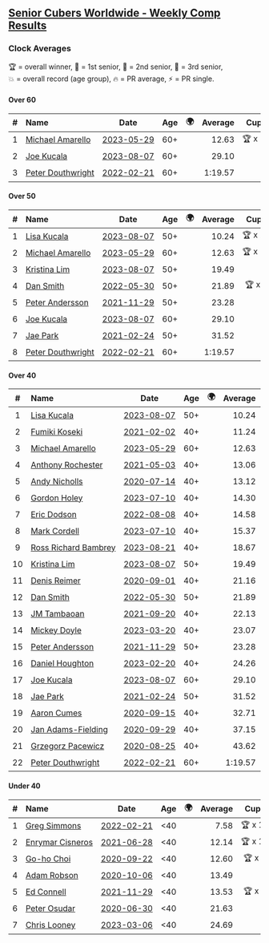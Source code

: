 <style>table {white-space: nowrap;}</style>
<link rel="stylesheet" type="text/css" href="/scw-comp/css/flags.css" />

## [Senior Cubers Worldwide - Weekly Comp Results](/scw-comp/results/)
### Clock Averages

<span style="white-space: nowrap;">🏆 = overall winner</span>, <span style="white-space: nowrap;">🥇 = 1st senior</span>, <span style="white-space: nowrap;">🥈 = 2nd senior</span>, <span style="white-space: nowrap;">🥉 = 3rd senior</span>, <span style="white-space: nowrap;">💥 = overall record (age group)</span>, <span style="white-space: nowrap;">🔥 = PR average</span>, <span style="white-space: nowrap;">⚡ = PR single</span>.

#### Over 60

| # | Name | Date | Age | 🌍 | Average | Cups | Medals | Achievements | Video |
| :--: | :-- | :--: | :--: | :--: | --: | :--: | :-- | :-- | :-- |
| 1 | [Michael Amarello](../../persons/michael_amarello/clock.md) | [2023-05-29](../../results/2023-05-29/clock.md) | 60+ | <i class="flag flag-US" /> | 12.63 | 🏆 x 14 | 🥇 x 15, 🥈 x 7 | 💥 x 5, 🔥 x 14, ⚡ x 12 | [Desktop](https://www.facebook.com/events/3552780501633678/permalink/3556029874642074) / [Mobile](https://m.facebook.com/events/3552780501633678?view=permalink&id=3556029874642074) |
| 2 | [Joe Kucala](../../persons/joe_kucala/clock.md) | [2023-08-07](../../results/2023-08-07/clock.md) | 60+ | <i class="flag flag-US" /> | 29.10 |  | 🥈 x 1, 🥉 x 3 | 🔥 x 5, ⚡ x 4 | [Desktop](https://www.facebook.com/events/666756165039562/permalink/668457328202779) / [Mobile](https://m.facebook.com/events/666756165039562?view=permalink&id=668457328202779) |
| 3 | [Peter Douthwright](../../persons/peter_douthwright/clock.md) | [2022-02-21](../../results/2022-02-21/clock.md) | 60+ | <i class="flag flag-CA" /> | 1:19.57 |  | 🥈 x 1 | 💥 x 1, 🔥 x 1, ⚡ x 1 | [Desktop](https://www.facebook.com/622712395/videos/pcb.2889603954518836/474220731094545) / [Mobile](https://m.facebook.com/622712395/videos/pcb.2889603954518836/474220731094545) |

#### Over 50

| # | Name | Date | Age | 🌍 | Average | Cups | Medals | Achievements | Video |
| :--: | :-- | :--: | :--: | :--: | --: | :--: | :-- | :-- | :-- |
| 1 | [Lisa Kucala](../../persons/lisa_kucala/clock.md) | [2023-08-07](../../results/2023-08-07/clock.md) | 50+ | <i class="flag flag-US" /> | 10.24 | 🏆 x 23 | 🥇 x 32, 🥈 x 17, 🥉 x 3 | 💥 x 31, 🔥 x 20, ⚡ x 23 | [Desktop](https://www.facebook.com/events/666756165039562/permalink/668376351544210) / [Mobile](https://m.facebook.com/events/666756165039562?view=permalink&id=668376351544210) |
| 2 | [Michael Amarello](../../persons/michael_amarello/clock.md) | [2023-05-29](../../results/2023-05-29/clock.md) | 60+ | <i class="flag flag-US" /> | 12.63 | 🏆 x 14 | 🥇 x 15, 🥈 x 7 | 💥 x 5, 🔥 x 14, ⚡ x 12 | [Desktop](https://www.facebook.com/events/3552780501633678/permalink/3556029874642074) / [Mobile](https://m.facebook.com/events/3552780501633678?view=permalink&id=3556029874642074) |
| 3 | [Kristina Lim](../../persons/kristina_lim/clock.md) | [2023-08-07](../../results/2023-08-07/clock.md) | 50+ | <i class="flag flag-US" /> | 19.49 |  |  | 🔥 x 1, ⚡ x 1 | [Desktop](https://www.facebook.com/1045330593/videos/311385804624908) / [Mobile](https://m.facebook.com/1045330593/videos/311385804624908) |
| 4 | [Dan Smith](../../persons/dan_smith/clock.md) | [2022-05-30](../../results/2022-05-30/clock.md) | 50+ | <i class="flag flag-US" /> | 21.89 | 🏆 x 2 | 🥇 x 2, 🥈 x 2, 🥉 x 3 | 🔥 x 4, ⚡ x 4 | [Desktop](https://www.facebook.com/events/484172023479011/permalink/492589625970584) / [Mobile](https://m.facebook.com/events/484172023479011?view=permalink&id=492589625970584) |
| 5 | [Peter Andersson](../../persons/peter_andersson/clock.md) | [2021-11-29](../../results/2021-11-29/clock.md) | 50+ | <i class="flag flag-SE" /> | 23.28 |  | 🥇 x 1, 🥈 x 2, 🥉 x 1 | 🔥 x 5, ⚡ x 4 | [Desktop](https://www.facebook.com/events/1226219924873960/permalink/1232342864261666) / [Mobile](https://m.facebook.com/events/1226219924873960?view=permalink&id=1232342864261666) |
| 6 | [Joe Kucala](../../persons/joe_kucala/clock.md) | [2023-08-07](../../results/2023-08-07/clock.md) | 60+ | <i class="flag flag-US" /> | 29.10 |  | 🥈 x 1, 🥉 x 3 | 🔥 x 5, ⚡ x 4 | [Desktop](https://www.facebook.com/events/666756165039562/permalink/668457328202779) / [Mobile](https://m.facebook.com/events/666756165039562?view=permalink&id=668457328202779) |
| 7 | [Jae Park](../../persons/jae_park/clock.md) | [2021-02-24](../../results/2021-02-24/clock.md) | 50+ | <i class="flag flag-US" /> | 31.52 |  | 🥈 x 4, 🥉 x 7 | 🔥 x 7, ⚡ x 7 | [Desktop](https://www.facebook.com/events/699856724029067/permalink/704607613553978) / [Mobile](https://m.facebook.com/events/699856724029067?view=permalink&id=704607613553978) |
| 8 | [Peter Douthwright](../../persons/peter_douthwright/clock.md) | [2022-02-21](../../results/2022-02-21/clock.md) | 60+ | <i class="flag flag-CA" /> | 1:19.57 |  | 🥈 x 1 | 💥 x 1, 🔥 x 1, ⚡ x 1 | [Desktop](https://www.facebook.com/622712395/videos/pcb.2889603954518836/474220731094545) / [Mobile](https://m.facebook.com/622712395/videos/pcb.2889603954518836/474220731094545) |

#### Over 40

| # | Name | Date | Age | 🌍 | Average | Cups | Medals | Achievements | Video |
| :--: | :-- | :--: | :--: | :--: | --: | :--: | :-- | :-- | :-- |
| 1 | [Lisa Kucala](../../persons/lisa_kucala/clock.md) | [2023-08-07](../../results/2023-08-07/clock.md) | 50+ | <i class="flag flag-US" /> | 10.24 | 🏆 x 23 | 🥇 x 32, 🥈 x 17, 🥉 x 3 | 💥 x 31, 🔥 x 20, ⚡ x 23 | [Desktop](https://www.facebook.com/events/666756165039562/permalink/668376351544210) / [Mobile](https://m.facebook.com/events/666756165039562?view=permalink&id=668376351544210) |
| 2 | [Fumiki Koseki](../../persons/fumiki_koseki/clock.md) | [2021-02-02](../../results/2021-02-02/clock.md) | 40+ | <i class="flag flag-JP" /> | 11.24 | 🏆 x 10 | 🥇 x 24 | 💥 x 5, 🔥 x 6, ⚡ x 4 | [Desktop](https://www.facebook.com/events/706077650319450/permalink/709717623288786) / [Mobile](https://m.facebook.com/events/706077650319450?view=permalink&id=709717623288786) |
| 3 | [Michael Amarello](../../persons/michael_amarello/clock.md) | [2023-05-29](../../results/2023-05-29/clock.md) | 60+ | <i class="flag flag-US" /> | 12.63 | 🏆 x 14 | 🥇 x 15, 🥈 x 7 | 💥 x 5, 🔥 x 14, ⚡ x 12 | [Desktop](https://www.facebook.com/events/3552780501633678/permalink/3556029874642074) / [Mobile](https://m.facebook.com/events/3552780501633678?view=permalink&id=3556029874642074) |
| 4 | [Anthony Rochester](../../persons/anthony_rochester/clock.md) | [2021-05-03](../../results/2021-05-03/clock.md) | 40+ | <i class="flag flag-AU" /> | 13.06 | 🏆 x 2 | 🥇 x 8, 🥈 x 8, 🥉 x 3 | 🔥 x 7, ⚡ x 12 | [Desktop](https://www.facebook.com/events/1091923434665777/permalink/1093289581195829) / [Mobile](https://m.facebook.com/events/1091923434665777?view=permalink&id=1093289581195829) |
| 5 | [Andy Nicholls](../../persons/andy_nicholls/clock.md) | [2020-07-14](../../results/2020-07-14/clock.md) | 40+ | <i class="flag flag-GB" /> | 13.12 | 🏆 x 4 | 🥇 x 4, 🥈 x 2 | 💥 x 4, 🔥 x 3, ⚡ x 2 | [Desktop](https://www.facebook.com/events/413064016333950/permalink/415320132775005) / [Mobile](https://m.facebook.com/events/413064016333950?view=permalink&id=415320132775005) |
| 6 | [Gordon Holey](../../persons/gordon_holey/clock.md) | [2023-07-10](../../results/2023-07-10/clock.md) | 40+ | <i class="flag flag-US" /> | 14.30 |  | 🥈 x 4, 🥉 x 5 | 🔥 x 5, ⚡ x 3 | [Desktop](https://www.facebook.com/events/290406996735190/permalink/296233549485868) / [Mobile](https://m.facebook.com/events/290406996735190?view=permalink&id=296233549485868) |
| 7 | [Eric Dodson](../../persons/eric_dodson/clock.md) | [2022-08-08](../../results/2022-08-08/clock.md) | 40+ | <i class="flag flag-US" /> | 14.58 | 🏆 x 5 | 🥇 x 5, 🥈 x 3 | 🔥 x 6, ⚡ x 4 | [Desktop](https://www.facebook.com/events/1202320373645710/permalink/1211319342745813) / [Mobile](https://m.facebook.com/events/1202320373645710?view=permalink&id=1211319342745813) |
| 8 | [Mark Cordell](../../persons/mark_cordell/clock.md) | [2023-07-10](../../results/2023-07-10/clock.md) | 40+ | <i class="flag flag-US" /> | 15.37 |  | 🥈 x 2, 🥉 x 2 | 🔥 x 6, ⚡ x 7 | [Desktop](https://www.facebook.com/events/290406996735190/permalink/297388136037076) / [Mobile](https://m.facebook.com/events/290406996735190?view=permalink&id=297388136037076) |
| 9 | [Ross Richard Bambrey](../../persons/ross_richard_bambrey/clock.md) | [2023-08-21](../../results/2023-08-21/clock.md) | 40+ | <i class="flag flag-GB" /> | 18.67 |  | 🥈 x 1, 🥉 x 1 | 🔥 x 2, ⚡ x 1 | [Desktop](https://www.facebook.com/536706331/videos/833857295018870) / [Mobile](https://m.facebook.com/536706331/videos/833857295018870) |
| 10 | [Kristina Lim](../../persons/kristina_lim/clock.md) | [2023-08-07](../../results/2023-08-07/clock.md) | 50+ | <i class="flag flag-US" /> | 19.49 |  |  | 🔥 x 1, ⚡ x 1 | [Desktop](https://www.facebook.com/1045330593/videos/311385804624908) / [Mobile](https://m.facebook.com/1045330593/videos/311385804624908) |
| 11 | [Denis Reimer](../../persons/denis_reimer/clock.md) | [2020-09-01](../../results/2020-09-01/clock.md) | 40+ | <i class="flag flag-CA" /> | 21.16 | 🏆 x 1 | 🥇 x 2 | 🔥 x 2, ⚡ x 2 | [Desktop](https://www.facebook.com/denis.reimer.5473/videos/660175297927432) / [Mobile](https://m.facebook.com/denis.reimer.5473/videos/660175297927432) |
| 12 | [Dan Smith](../../persons/dan_smith/clock.md) | [2022-05-30](../../results/2022-05-30/clock.md) | 50+ | <i class="flag flag-US" /> | 21.89 | 🏆 x 2 | 🥇 x 2, 🥈 x 2, 🥉 x 3 | 🔥 x 4, ⚡ x 4 | [Desktop](https://www.facebook.com/events/484172023479011/permalink/492589625970584) / [Mobile](https://m.facebook.com/events/484172023479011?view=permalink&id=492589625970584) |
| 13 | [JM Tambaoan](../../persons/jm_tambaoan/clock.md) | [2021-09-20](../../results/2021-09-20/clock.md) | 40+ | <i class="flag flag-PH" /> | 22.13 | 🏆 x 1 | 🥇 x 1, 🥈 x 10 | 🔥 x 4, ⚡ x 3 | [Desktop](https://www.facebook.com/events/374286267681717/permalink/383602996750044) / [Mobile](https://m.facebook.com/events/374286267681717?view=permalink&id=383602996750044) |
| 14 | [Mickey Doyle](../../persons/mickey_doyle/clock.md) | [2023-03-20](../../results/2023-03-20/clock.md) | 40+ | <i class="flag flag-US" /> | 23.07 |  | 🥇 x 1, 🥈 x 3, 🥉 x 3 | 🔥 x 7, ⚡ x 6 | [Desktop](https://www.facebook.com/events/171663595723883/permalink/178386851718224) / [Mobile](https://m.facebook.com/events/171663595723883?view=permalink&id=178386851718224) |
| 15 | [Peter Andersson](../../persons/peter_andersson/clock.md) | [2021-11-29](../../results/2021-11-29/clock.md) | 50+ | <i class="flag flag-SE" /> | 23.28 |  | 🥇 x 1, 🥈 x 2, 🥉 x 1 | 🔥 x 5, ⚡ x 4 | [Desktop](https://www.facebook.com/events/1226219924873960/permalink/1232342864261666) / [Mobile](https://m.facebook.com/events/1226219924873960?view=permalink&id=1232342864261666) |
| 16 | [Daniel Houghton](../../persons/daniel_houghton/clock.md) | [2023-02-20](../../results/2023-02-20/clock.md) | 40+ | <i class="flag flag-CH" /> | 24.26 |  | 🥉 x 1 | 🔥 x 1, ⚡ x 2 | [Desktop](https://www.facebook.com/events/902902514362571/permalink/908312720488217) / [Mobile](https://m.facebook.com/events/902902514362571?view=permalink&id=908312720488217) |
| 17 | [Joe Kucala](../../persons/joe_kucala/clock.md) | [2023-08-07](../../results/2023-08-07/clock.md) | 60+ | <i class="flag flag-US" /> | 29.10 |  | 🥈 x 1, 🥉 x 3 | 🔥 x 5, ⚡ x 4 | [Desktop](https://www.facebook.com/events/666756165039562/permalink/668457328202779) / [Mobile](https://m.facebook.com/events/666756165039562?view=permalink&id=668457328202779) |
| 18 | [Jae Park](../../persons/jae_park/clock.md) | [2021-02-24](../../results/2021-02-24/clock.md) | 50+ | <i class="flag flag-US" /> | 31.52 |  | 🥈 x 4, 🥉 x 7 | 🔥 x 7, ⚡ x 7 | [Desktop](https://www.facebook.com/events/699856724029067/permalink/704607613553978) / [Mobile](https://m.facebook.com/events/699856724029067?view=permalink&id=704607613553978) |
| 19 | [Aaron Cumes](../../persons/aaron_cumes/clock.md) | [2020-09-15](../../results/2020-09-15/clock.md) | 40+ | <i class="flag flag-GB" /> | 32.71 |  | 🥈 x 1, 🥉 x 1 | 🔥 x 3, ⚡ x 3 | [Desktop](https://www.facebook.com/events/681386202727964/permalink/683494675850450) / [Mobile](https://m.facebook.com/events/681386202727964?view=permalink&id=683494675850450) |
| 20 | [Jan Adams-Fielding](../../persons/jan_adams_fielding/clock.md) | [2020-09-29](../../results/2020-09-29/clock.md) | 40+ | <i class="flag flag-GB" /> | 37.15 |  | 🥇 x 2, 🥈 x 1, 🥉 x 3 | 🔥 x 3, ⚡ x 3 | [Desktop](https://www.facebook.com/events/318437286122261/permalink/323510402281616) / [Mobile](https://m.facebook.com/events/318437286122261?view=permalink&id=323510402281616) |
| 21 | [Grzegorz Pacewicz](../../persons/grzegorz_pacewicz/clock.md) | [2020-08-25](../../results/2020-08-25/clock.md) | 40+ | <i class="flag flag-PL" /> | 43.62 |  | 🥉 x 1 | 🔥 x 1, ⚡ x 1 | [Desktop](https://www.facebook.com/events/335350317875490/permalink/340431677367354) / [Mobile](https://m.facebook.com/events/335350317875490?view=permalink&id=340431677367354) |
| 22 | [Peter Douthwright](../../persons/peter_douthwright/clock.md) | [2022-02-21](../../results/2022-02-21/clock.md) | 60+ | <i class="flag flag-CA" /> | 1:19.57 |  | 🥈 x 1 | 💥 x 1, 🔥 x 1, ⚡ x 1 | [Desktop](https://www.facebook.com/622712395/videos/pcb.2889603954518836/474220731094545) / [Mobile](https://m.facebook.com/622712395/videos/pcb.2889603954518836/474220731094545) |

#### Under 40

| # | Name | Date | Age | 🌍 | Average | Cups | Medals | Achievements | Video |
| :--: | :-- | :--: | :--: | :--: | --: | :--: | :-- | :-- | :-- |
| 1 | [Greg Simmons](../../persons/greg_simmons/clock.md) | [2022-02-21](../../results/2022-02-21/clock.md) | <40 | <i class="flag flag-GB" /> | 7.58 | 🏆 x 15 |  | 💥 x 12, 🔥 x 10, ⚡ x 11 | [Desktop](https://www.facebook.com/events/283377510532834/permalink/288697400000845) / [Mobile](https://m.facebook.com/events/283377510532834?view=permalink&id=288697400000845) |
| 2 | [Enrymar Cisneros](../../persons/enrymar_cisneros/clock.md) | [2021-06-28](../../results/2021-06-28/clock.md) | <40 | <i class="flag flag-VE" /> | 12.14 | 🏆 x 13 |  | 🔥 x 7, ⚡ x 7 | [Desktop](https://www.facebook.com/events/2032757193542617/permalink/2043671732451163) / [Mobile](https://m.facebook.com/events/2032757193542617?view=permalink&id=2043671732451163) |
| 3 | [Go-ho Choi](../../persons/go_ho_choi/clock.md) | [2020-09-22](../../results/2020-09-22/clock.md) | <40 | <i class="flag flag-KR" /> | 12.60 | 🏆 x 1 |  | 💥 x 1, 🔥 x 1, ⚡ x 1 | [Desktop](https://www.facebook.com/events/361626694990606/permalink/364982414655034) / [Mobile](https://m.facebook.com/events/361626694990606?view=permalink&id=364982414655034) |
| 4 | [Adam Robson](../../persons/adam_robson/clock.md) | [2020-10-06](../../results/2020-10-06/clock.md) | <40 | <i class="flag flag-GB" /> | 13.49 |  |  | 🔥 x 5, ⚡ x 5 | [Desktop](https://www.facebook.com/100005428097972/videos/1485376744986581) / [Mobile](https://m.facebook.com/100005428097972/videos/1485376744986581) |
| 5 | [Ed Connell](../../persons/ed_connell/clock.md) | [2021-11-29](../../results/2021-11-29/clock.md) | <40 | <i class="flag flag-IE" /> | 13.53 | 🏆 x 7 |  | 🔥 x 7, ⚡ x 6 | [Desktop](https://www.facebook.com/events/1226219924873960/permalink/1234824240680195) / [Mobile](https://m.facebook.com/events/1226219924873960?view=permalink&id=1234824240680195) |
| 6 | [Peter Osudar](../../persons/peter_osudar/clock.md) | [2020-06-30](../../results/2020-06-30/clock.md) | <40 | <i class="flag flag-CA" /> | 21.63 |  |  | 🔥 x 1, ⚡ x 1 | [Desktop](https://www.facebook.com/events/1716512181834525/permalink/1716739918478418) / [Mobile](https://m.facebook.com/events/1716512181834525?view=permalink&id=1716739918478418) |
| 7 | [Chris Looney](../../persons/chris_looney/clock.md) | [2023-03-06](../../results/2023-03-06/clock.md) | <40 | <i class="flag flag-US" /> | 24.69 |  |  | 🔥 x 4, ⚡ x 4 | [Desktop](https://www.facebook.com/chris.looney/videos/604215968241080) / [Mobile](https://m.facebook.com/chris.looney/videos/604215968241080) |


<!-- Global site tag (gtag.js) - Google Analytics -->
<script async src="https://www.googletagmanager.com/gtag/js?id=UA-86348435-3"></script>
<script>window.dataLayer = window.dataLayer || []; function gtag() {dataLayer.push(arguments);} gtag('js', new Date()); gtag('config', 'UA-86348435-3');</script>
